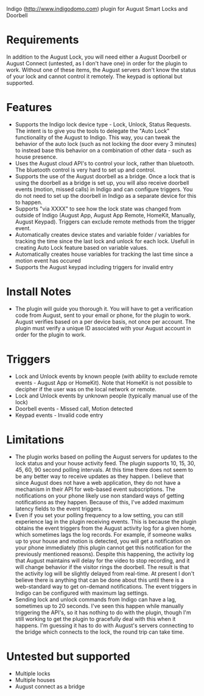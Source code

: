 Indigo (http://www.indigodomo.com) plugin for August Smart Locks and Doorbell

# Requirements #
In addition to the August Lock, you will need either a August Doorbell or August Connect (untested, as I don't have one) in order for the plugin to work. Without one of these items, the August servers don't know the status of your lock and cannot control it remotely.  The keypad is optional but supported.

# Features #
* Supports the Indigo lock device type - Lock, Unlock, Status Requests.  The intent is to give you the tools to delegate the "Auto Lock" functionality of the August to Indigo.  This way, you can tweak the behavior of the auto lock (such as not locking the door every 3 minutes) to instead base this behavior on a combination of other data - such as house presence.
* Uses the August cloud API's to control your lock, rather than bluetooth.  The bluetooth control is very hard to set up and control.
* Supports the use of the August doorbell as a bridge.  Once a lock that is using the doorbell as a bridge is set up, you will also receive doorbell events (motion, missed calls) in Indigo and can configure triggers.  You do not need to set up the doorbell in Indigo as a separate device for this to happen.
* Supports "via XXXX" to see how the lock state was changed from outside of Indigo (August App, August App Remote, HomeKit, Manually, August Keypad).  Triggers can exclude remote methods from the trigger event.
* Automatically creates device states and variable folder / variables for tracking the time since the last lock and unlock for each lock. Usefull in creating Auto Lock feature based on variable values.
* Automatically creates house variables for tracking the last time since a motion event has occured
* Supports the August keypad including triggers for invalid entry

# Install Notes #
* The plugin will guide you thorough it.  You will have to get a verification code from August, sent to your email or phone, for the plugin to work.  August verifies based on a per device basis, not once per account.  The plugin must verify a unique ID associated with your August account in order for the plugin to work.

# Triggers #
* Lock and Unlock events by known people (with ability to exclude remote events - August App or HomeKit).  Note that HomeKit is not possible to decipher if the user was on the local network or remote.
* Lock and Unlock events by unknown people (typically manual use of the lock)
* Doorbell events - Missed call, Motion detected
* Keypad events - Invalid code entry

# Limitations #
* The plugin works based on polling the August servers for updates to the lock status and your house activity feed.  The plugin supports 10, 15, 30, 45, 60, 90 second polling intervals.  At this time there does not seem to be any better way to receive updates as they happen.  I believe that since August does not have a web application, they do not have a mechanism in their API for web-based event subscriptions.  The notifications on your phone likely use non standard ways of getting notifications as they happen.  Because of this, I've added maximum latency fields to the event triggers.
* Even if you set your polling frequency to a low setting, you can still experience lag in the plugin receiving events.  This is because the plugin obtains the event triggers from the August activity log for a given home, which sometimes lags the log records.  For example, if someone walks up to your house and motion is detected, you will get a notification on your phone immediately (this plugin cannot get this notification for the previously mentioned reasons).  Despite this happening, the activity log that August maintains will delay for the video to stop recording, and it will change behavior if the visitor rings the doorbell.  The result is that the activity log will be slightly delayed from real-time.  At present I don't believe there is anything that can be done about this until there is a web-standard way to get on-demand notifications.  The event triggers in Indigo can be configured with maximum lag settings.
* Sending lock and unlock commands from Indigo can have a lag, sometimes up to 20 seconds.  I've seen this happen while manually triggering the API's, so it has nothing to do with the plugin, though I'm still working to get the plugin to gracefully deal with this when it happens.  I'm guessing it has to do with August's servers connecting to the bridge which connects to the lock, the round trip can take time.

# Untested but supported #
* Multiple locks
* Multiple houses
* August connect as a bridge
